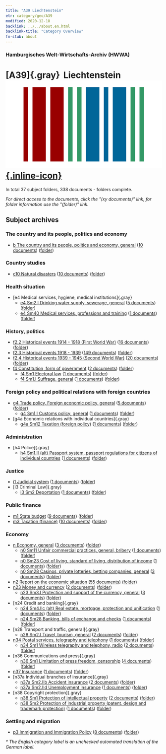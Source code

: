 ```yaml
---
title: "A39 Liechtenstein"
etr: category/geo/A39
modified: 2020-12-18
backlink: ../../about.en.html
backlink-title: "Category Overview"
fn-stub: about
---
```


### Hamburgisches Welt-Wirtschafts-Archiv (HWWA)
# [A39]{.gray}&#8201; Liechtenstein&#160; [![Wikidata item](/images/Wikidata-logo.svg){.inline-icon}](http://www.wikidata.org/entity/Q347)





In total 37 subject folders, 338 documents - folders complete.

_For direct access to the documents, click the "(xy documents)" link, for folder information use the "(folder)" link._

## Subject archives



### The country and its people, politics and economy

- [b The country and its people, politics and economy, general](../../../subject/about.en.html#b) (<a href="https://dfg-viewer.de/show/?tx_dlf[id]=https://pm20.zbw.eu/mets/sh/1410xx/141016/1441xx/144196/public.mets.en.xml" target="_blank">10 documents</a>) ([folder](http://purl.org/pressemappe20/folder/sh/141016,144196))

### Country studies

- [c10 Natural disasters](../../../subject/about.en.html#c10) (<a href="https://dfg-viewer.de/show/?tx_dlf[id]=https://pm20.zbw.eu/mets/sh/1410xx/141016/1442xx/144215/public.mets.en.xml" target="_blank">10 documents</a>) ([folder](http://purl.org/pressemappe20/folder/sh/141016,144215))

### Health situation

- [e4 Medical services, hygiene, medical institutions]{.gray}
  - [e4 Sm2.I Drinking water supply, sewerage, general](../../../subject/about.en.html#e4_Sm2.I) (<a href="https://dfg-viewer.de/show/?tx_dlf[id]=https://pm20.zbw.eu/mets/sh/1410xx/141016/1442xx/144268/public.mets.en.xml" target="_blank">5 documents</a>) ([folder](http://purl.org/pressemappe20/folder/sh/141016,144268))
  - [e4 Sm40 Medical services, professions and training](../../../subject/about.en.html#e4_Sm40) (<a href="https://dfg-viewer.de/show/?tx_dlf[id]=https://pm20.zbw.eu/mets/sh/1410xx/141016/1535xx/153591/public.mets.en.xml" target="_blank">1 documents</a>) ([folder](http://purl.org/pressemappe20/folder/sh/141016,153591))

### History, politics

- [f2.2 Historical events 1914 - 1918 (First World War)](../../../subject/about.en.html#f2.2) (<a href="https://dfg-viewer.de/show/?tx_dlf[id]=https://pm20.zbw.eu/mets/sh/1410xx/141016/1813xx/181360/public.mets.en.xml" target="_blank">16 documents</a>) ([folder](http://purl.org/pressemappe20/folder/sh/141016,181360))
- [f2.3 Historical events 1918 - 1939](../../../subject/about.en.html#f2.3) (<a href="https://dfg-viewer.de/show/?tx_dlf[id]=https://pm20.zbw.eu/mets/sh/1410xx/141016/1813xx/181391/public.mets.en.xml" target="_blank">149 documents</a>) ([folder](http://purl.org/pressemappe20/folder/sh/141016,181391))
- [f2.4 Historical events 1939 - 1945 (Second World War)](../../../subject/about.en.html#f2.4) (<a href="https://dfg-viewer.de/show/?tx_dlf[id]=https://pm20.zbw.eu/mets/sh/1410xx/141016/1813xx/181361/public.mets.en.xml" target="_blank">20 documents</a>) ([folder](http://purl.org/pressemappe20/folder/sh/141016,181361))
- [f4 Constitution, form of government](../../../subject/about.en.html#f4) (<a href="https://dfg-viewer.de/show/?tx_dlf[id]=https://pm20.zbw.eu/mets/sh/1410xx/141016/1443xx/144355/public.mets.en.xml" target="_blank">2 documents</a>) ([folder](http://purl.org/pressemappe20/folder/sh/141016,144355))
  - [f4 Sm1 Electoral law](../../../subject/about.en.html#f4_Sm1) (<a href="https://dfg-viewer.de/show/?tx_dlf[id]=https://pm20.zbw.eu/mets/sh/1410xx/141016/1636xx/163674/public.mets.en.xml" target="_blank">1 documents</a>) ([folder](http://purl.org/pressemappe20/folder/sh/141016,163674))
  - [f4 Sm1.I Suffrage, general](../../../subject/about.en.html#f4_Sm1.I) (<a href="https://dfg-viewer.de/show/?tx_dlf[id]=https://pm20.zbw.eu/mets/sh/1410xx/141016/1443xx/144356/public.mets.en.xml" target="_blank">1 documents</a>) ([folder](http://purl.org/pressemappe20/folder/sh/141016,144356))

### Foreign policy and political relations with foreign countries

- [g4 Trade policy, Foreign economic policy, general](../../../subject/about.en.html#g4) (<a href="https://dfg-viewer.de/show/?tx_dlf[id]=https://pm20.zbw.eu/mets/sh/1410xx/141016/1444xx/144470/public.mets.en.xml" target="_blank">5 documents</a>) ([folder](http://purl.org/pressemappe20/folder/sh/141016,144470))
  - [g4 Sm1.I Customs policy, general](../../../subject/about.en.html#g4_Sm1.I) (<a href="https://dfg-viewer.de/show/?tx_dlf[id]=https://pm20.zbw.eu/mets/sh/1410xx/141016/1444xx/144471/public.mets.en.xml" target="_blank">1 documents</a>) ([folder](http://purl.org/pressemappe20/folder/sh/141016,144471))
- [g4a Economic relations with individual countries]{.gray}
  - [g4a Sm12 Taxation (foreign policy)](../../../subject/about.en.html#g4a_Sm12) (<a href="https://dfg-viewer.de/show/?tx_dlf[id]=https://pm20.zbw.eu/mets/sh/1410xx/141016/1445xx/144542/public.mets.en.xml" target="_blank">1 documents</a>) ([folder](http://purl.org/pressemappe20/folder/sh/141016,144542))

### Administration

- [h4 Police]{.gray}
  - [h4 Sm1.II (alt) Passport system, passport regulations for citizens of individual countries](../../../subject/about.en.html#h4_Sm1.II_(alt)) (<a href="https://dfg-viewer.de/show/?tx_dlf[id]=https://pm20.zbw.eu/mets/sh/1410xx/141016/1446xx/144668/public.mets.en.xml" target="_blank">1 documents</a>) ([folder](http://purl.org/pressemappe20/folder/sh/141016,144668))

### Justice

- [i1 Judicial system](../../../subject/about.en.html#i1) (<a href="https://dfg-viewer.de/show/?tx_dlf[id]=https://pm20.zbw.eu/mets/sh/1410xx/141016/1446xx/144695/public.mets.en.xml" target="_blank">1 documents</a>) ([folder](http://purl.org/pressemappe20/folder/sh/141016,144695))
- [i3 Criminal Law]{.gray}
  - [i3 Sm2 Deportation](../../../subject/about.en.html#i3_Sm2) (<a href="https://dfg-viewer.de/show/?tx_dlf[id]=https://pm20.zbw.eu/mets/sh/1410xx/141016/1447xx/144707/public.mets.en.xml" target="_blank">1 documents</a>) ([folder](http://purl.org/pressemappe20/folder/sh/141016,144707))

### Public finance

- [m1 State budget](../../../subject/about.en.html#m1) (<a href="https://dfg-viewer.de/show/?tx_dlf[id]=https://pm20.zbw.eu/mets/sh/1410xx/141016/1448xx/144810/public.mets.en.xml" target="_blank">9 documents</a>) ([folder](http://purl.org/pressemappe20/folder/sh/141016,144810))
- [m3 Taxation (finance)](../../../subject/about.en.html#m3) (<a href="https://dfg-viewer.de/show/?tx_dlf[id]=https://pm20.zbw.eu/mets/sh/1410xx/141016/1448xx/144868/public.mets.en.xml" target="_blank">10 documents</a>) ([folder](http://purl.org/pressemappe20/folder/sh/141016,144868))

### Economy

- [n Economy, general](../../../subject/about.en.html#n) (<a href="https://dfg-viewer.de/show/?tx_dlf[id]=https://pm20.zbw.eu/mets/sh/1410xx/141016/1449xx/144930/public.mets.en.xml" target="_blank">3 documents</a>) ([folder](http://purl.org/pressemappe20/folder/sh/141016,144930))
  - [n0 Sm11 Unfair commercial practices, general, bribery](../../../subject/about.en.html#n0_Sm11) (<a href="https://dfg-viewer.de/show/?tx_dlf[id]=https://pm20.zbw.eu/mets/sh/1410xx/141016/1457xx/145794/public.mets.en.xml" target="_blank">1 documents</a>) ([folder](http://purl.org/pressemappe20/folder/sh/141016,145794))
  - [n0 Sm23 Cost of living, standard of living, distribution of income](../../../subject/about.en.html#n0_Sm23) (<a href="https://dfg-viewer.de/show/?tx_dlf[id]=https://pm20.zbw.eu/mets/sh/1410xx/141016/1458xx/145810/public.mets.en.xml" target="_blank">1 documents</a>) ([folder](http://purl.org/pressemappe20/folder/sh/141016,145810))
  - [n0 Sm28 Casinos, private lotteries, betting companies, general](../../../subject/about.en.html#n0_Sm28) (<a href="https://dfg-viewer.de/show/?tx_dlf[id]=https://pm20.zbw.eu/mets/sh/1410xx/141016/1458xx/145824/public.mets.en.xml" target="_blank">3 documents</a>) ([folder](http://purl.org/pressemappe20/folder/sh/141016,145824))
- [n2 Report on the economic situation](../../../subject/about.en.html#n2) (<a href="https://dfg-viewer.de/show/?tx_dlf[id]=https://pm20.zbw.eu/mets/sh/1410xx/141016/1449xx/144972/public.mets.en.xml" target="_blank">55 documents</a>) ([folder](http://purl.org/pressemappe20/folder/sh/141016,144972))
- [n23 Money and currency](../../../subject/about.en.html#n23) (<a href="https://dfg-viewer.de/show/?tx_dlf[id]=https://pm20.zbw.eu/mets/sh/1410xx/141016/1453xx/145305/public.mets.en.xml" target="_blank">2 documents</a>) ([folder](http://purl.org/pressemappe20/folder/sh/141016,145305))
  - [n23 Sm3.I Protection and support of the currency, general](../../../subject/about.en.html#n23_Sm3.I) (<a href="https://dfg-viewer.de/show/?tx_dlf[id]=https://pm20.zbw.eu/mets/sh/1410xx/141016/1453xx/145309/public.mets.en.xml" target="_blank">3 documents</a>) ([folder](http://purl.org/pressemappe20/folder/sh/141016,145309))
- [n24 Credit and banking]{.gray}
  - [n24 Sm4.IIc (alt) Real estate, mortgage, protection and unification](../../../subject/about.en.html#n24_Sm4.IIc_(alt)) (<a href="https://dfg-viewer.de/show/?tx_dlf[id]=https://pm20.zbw.eu/mets/sh/1410xx/141016/1453xx/145347/public.mets.en.xml" target="_blank">1 documents</a>) ([folder](http://purl.org/pressemappe20/folder/sh/141016,145347))
  - [n24 Sm28 Banking, bills of exchange and checks](../../../subject/about.en.html#n24_Sm28) (<a href="https://dfg-viewer.de/show/?tx_dlf[id]=https://pm20.zbw.eu/mets/sh/1410xx/141016/1453xx/145399/public.mets.en.xml" target="_blank">1 documents</a>) ([folder](http://purl.org/pressemappe20/folder/sh/141016,145399))
- [n28 Transport and traffic, general]{.gray}
  - [n28 Sm2.I Travel, tourism, general](../../../subject/about.en.html#n28_Sm2.I) (<a href="https://dfg-viewer.de/show/?tx_dlf[id]=https://pm20.zbw.eu/mets/sh/1410xx/141016/1455xx/145511/public.mets.en.xml" target="_blank">2 documents</a>) ([folder](http://purl.org/pressemappe20/folder/sh/141016,145511))
- [n34 Postal services, telegraphy and telephony](../../../subject/about.en.html#n34) (<a href="https://dfg-viewer.de/show/?tx_dlf[id]=https://pm20.zbw.eu/mets/sh/1410xx/141016/1456xx/145662/public.mets.en.xml" target="_blank">1 documents</a>) ([folder](http://purl.org/pressemappe20/folder/sh/141016,145662))
  - [n34 Sm1 Wireless telegraphy and telephony, radio](../../../subject/about.en.html#n34_Sm1) (<a href="https://dfg-viewer.de/show/?tx_dlf[id]=https://pm20.zbw.eu/mets/sh/1410xx/141016/1456xx/145663/public.mets.en.xml" target="_blank">2 documents</a>) ([folder](http://purl.org/pressemappe20/folder/sh/141016,145663))
- [n36 Communications and press]{.gray}
  - [n36 Sm1 Limitation of press freedom, censorship](../../../subject/about.en.html#n36_Sm1) (<a href="https://dfg-viewer.de/show/?tx_dlf[id]=https://pm20.zbw.eu/mets/sh/1410xx/141016/1457xx/145708/public.mets.en.xml" target="_blank">4 documents</a>) ([folder](http://purl.org/pressemappe20/folder/sh/141016,145708))
- [n37 Insurance](../../../subject/about.en.html#n37) (<a href="https://dfg-viewer.de/show/?tx_dlf[id]=https://pm20.zbw.eu/mets/sh/1410xx/141016/1457xx/145723/public.mets.en.xml" target="_blank">1 documents</a>) ([folder](http://purl.org/pressemappe20/folder/sh/141016,145723))
- [n37a Individual branches of insurance]{.gray}
  - [n37a Sm2.IIb Accident insurance](../../../subject/about.en.html#n37a_Sm2.IIb) (<a href="https://dfg-viewer.de/show/?tx_dlf[id]=https://pm20.zbw.eu/mets/sh/1410xx/141016/1996xx/199608/public.mets.en.xml" target="_blank">2 documents</a>) ([folder](http://purl.org/pressemappe20/folder/sh/141016,199608))
  - [n37a Sm2.IId Unemployment insurance](../../../subject/about.en.html#n37a_Sm2.IId) (<a href="https://dfg-viewer.de/show/?tx_dlf[id]=https://pm20.zbw.eu/mets/sh/1410xx/141016/1996xx/199610/public.mets.en.xml" target="_blank">1 documents</a>) ([folder](http://purl.org/pressemappe20/folder/sh/141016,199610))
- [n38 Copyright protection]{.gray}
  - [n38 Sm1 Protection of intellectual property](../../../subject/about.en.html#n38_Sm1) (<a href="https://dfg-viewer.de/show/?tx_dlf[id]=https://pm20.zbw.eu/mets/sh/1410xx/141016/1457xx/145758/public.mets.en.xml" target="_blank">2 documents</a>) ([folder](http://purl.org/pressemappe20/folder/sh/141016,145758))
  - [n38 Sm2 Protection of industrial property (patent, design and trademark protection)](../../../subject/about.en.html#n38_Sm2) (<a href="https://dfg-viewer.de/show/?tx_dlf[id]=https://pm20.zbw.eu/mets/sh/1410xx/141016/1607xx/160741/public.mets.en.xml" target="_blank">1 documents</a>) ([folder](http://purl.org/pressemappe20/folder/sh/141016,160741))

### Settling and migration

- [p3 Immigration and Immigration Policy](../../../subject/about.en.html#p3) (<a href="https://dfg-viewer.de/show/?tx_dlf[id]=https://pm20.zbw.eu/mets/sh/1410xx/141016/1459xx/145917/public.mets.en.xml" target="_blank">8 documents</a>) ([folder](http://purl.org/pressemappe20/folder/sh/141016,145917))


_* The English category label is an unchecked automated translation of the German label._

